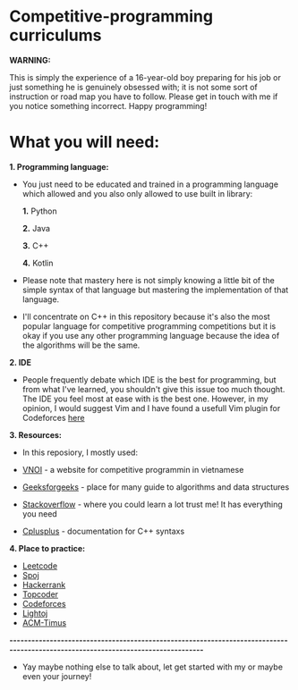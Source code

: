 # Competitive-programming curriculums

**WARNING:**

This is simply the experience of a 16-year-old boy preparing for his job or just something he is genuinely obsessed with; it is not some sort of instruction or road map you have to follow. Please get in touch with me if you notice something incorrect. Happy programming!


# What you will need:

**1. Programming language:**
- You just need to be educated and trained in a programming language which allowed and you also only allowed to use built in library:

  **1.** Python 
  
  **2.** Java 
  
  **3.** C++
  
  **4.** Kotlin
 
- Please note that mastery here is not simply knowing a little bit of the simple syntax of that language but mastering the implementation of that language.
- I'll concentrate on C++ in this repository because it's also the most popular language for competitive programming competitions but it is okay if you use any other programming language because the idea of the algorithms will be the same.


**2. IDE**
- People frequently debate which IDE is the best for programming, but from what I've learned, you shouldn't give this issue too much thought. The IDE you feel most at ease with is the best one. However, in my opinion, I would suggest Vim and I have found a usefull Vim plugin for Codeforces [here](https://github.com/Igorjan94/codeforces.vim)

**3. Resources:**
- In this reposiory, I mostly used: 

- [VNOI](https://vnoi.info/wiki/Home) - a website for competitive programmin in vietnamese 
- [Geeksforgeeks](https://www.geeksforgeeks.org/) - place for many guide to algorithms and data structures 
- [Stackoverflow](https://stackoverflow.com) - where you could learn a lot trust me! It has everything you need 
- [Cplusplus](https://cplusplus.com/) - documentation for C++ syntaxs
  
**4. Place to practice:**
  - [Leetcode](https://leetcode.com)
  - [Spoj](http://www.spoj.com)
  - [Hackerrank](https://www.hackerrank.com/domains)
  - [Topcoder](https://www.topcoder.com)
  - [Codeforces](http://codeforces.com)
  - [Lightoj](http://www.lightoj.com)
  - [ACM-Timus](http://acm.timus.ru)
 
 **---------------------------------------------------------------------------------------------------------------------------------**
  - Yay maybe nothing else to talk about, let get started with my or maybe even your journey!
